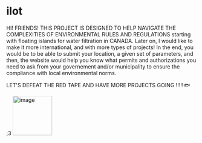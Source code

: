 # ilot

HI! FRIENDS!
THIS PROJECT IS DESIGNED TO HELP NAVIGATE THE COMPLEXITIES OF ENVIRONMENTAL RULES AND REGULATIONS starting with floating islands for water filtration in CANADA. Later on, I would like to make it more international, and with more types of projects!
In the end, you would be to be able to submit your location, a given set of parameters, and then, the website would help you know what permits and authorizations you need to ask from your governement and/or municipality to ensure the compliance with local environmental norms.


LET'S DEFEAT THE RED TAPE AND HAVE MORE PROJECTS GOING !!!!!🐟

;3
<img width="104" alt="image" src="https://github.com/user-attachments/assets/4ee833c9-06b4-4544-88c6-4cd2e71aae95" />




